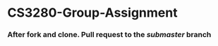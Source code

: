 # CS3280-Group-Assignment

<h3> After fork and clone. Pull request to the <em>submaster</em> branch </h3>
